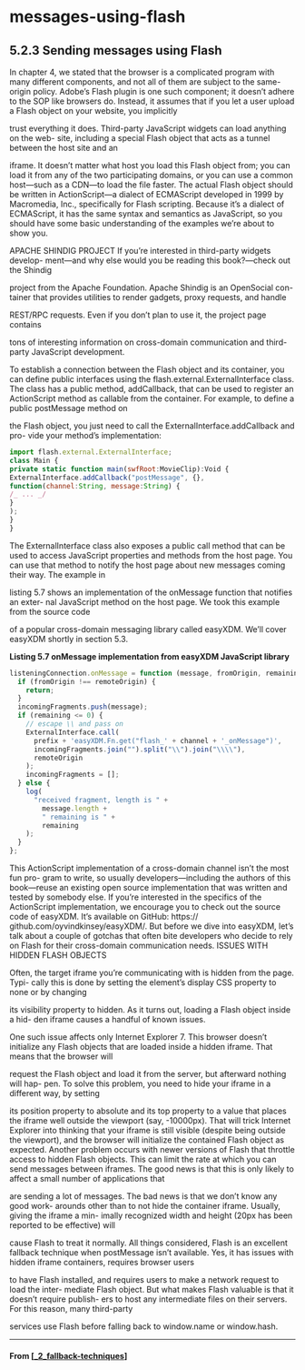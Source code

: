 # messages-using-flash

## **5.2.3 Sending messages using Flash**

In chapter 4, we stated that the browser is a complicated program with many different
components, and not all of them are subject to the same-origin policy. Adobe’s Flash
plugin is one such component; it doesn’t adhere to the SOP like browsers do. Instead,
it assumes that if you let a user upload a Flash object on your website, you implicitly

trust everything it does. Third-party JavaScript widgets can load anything on the web-
site, including a special Flash object that acts as a tunnel between the host site and an

iframe. It doesn’t matter what host you load this Flash object from; you can load it
from any of the two participating domains, or you can use a common host—such as a
CDN—to load the file faster.
The actual Flash object should be written in ActionScript—a dialect of ECMAScript
developed in 1999 by Macromedia, Inc., specifically for Flash scripting. Because it’s a
dialect of ECMAScript, it has the same syntax and semantics as JavaScript, so you
should have some basic understanding of the examples we’re about to show you.

APACHE SHINDIG PROJECT If you’re interested in third-party widgets develop-
ment—and why else would you be reading this book?—check out the Shindig

project from the Apache Foundation. Apache Shindig is an OpenSocial con-
tainer that provides utilities to render gadgets, proxy requests, and handle

REST/RPC requests. Even if you don’t plan to use it, the project page contains

tons of interesting information on cross-domain communication and third-
party JavaScript development.

To establish a connection between the Flash object and its container, you can define
public interfaces using the flash.external.ExternalInterface class. The class has a
public method, addCallback, that can be used to register an ActionScript method as
callable from the container. For example, to define a public postMessage method on

the Flash object, you just need to call the ExternalInterface.addCallback and pro-
vide your method’s implementation:

```javascript
import flash.external.ExternalInterface;
class Main {
private static function main(swfRoot:MovieClip):Void {
ExternalInterface.addCallback("postMessage", {},
function(channel:String, message:String) {
/_ ... _/
}
);
}
}
```

The ExternalInterface class also exposes a public call method that can be used to
access JavaScript properties and methods from the host page. You can use that
method to notify the host page about new messages coming their way. The example in

listing 5.7 shows an implementation of the onMessage function that notifies an exter-
nal JavaScript method on the host page. We took this example from the source code

of a popular cross-domain messaging library called easyXDM. We’ll cover easyXDM
shortly in section 5.3.

**Listing 5.7 onMessage implementation from easyXDM JavaScript library**

```javascript
listeningConnection.onMessage = function (message, fromOrigin, remaining) {
  if (fromOrigin !== remoteOrigin) {
    return;
  }
  incomingFragments.push(message);
  if (remaining <= 0) {
    // escape \\ and pass on
    ExternalInterface.call(
      prefix + 'easyXDM.Fn.get("flash_' + channel + '_onMessage")',
      incomingFragments.join("").split("\\").join("\\\\"),
      remoteOrigin
    );
    incomingFragments = [];
  } else {
    log(
      "received fragment, length is " +
        message.length +
        " remaining is " +
        remaining
    );
  }
};
```

This ActionScript implementation of a cross-domain channel isn’t the most fun pro-
gram to write, so usually developers—including the authors of this book—reuse an
existing open source implementation that was written and tested by somebody else. If
you’re interested in the specifics of the ActionScript implementation, we encourage
you to check out the source code of easyXDM. It’s available on GitHub: https://
github.com/oyvindkinsey/easyXDM/. But before we dive into easyXDM, let’s talk
about a couple of gotchas that often bite developers who decide to rely on Flash for
their cross-domain communication needs.
ISSUES WITH HIDDEN FLASH OBJECTS

Often, the target iframe you’re communicating with is hidden from the page. Typi-
cally this is done by setting the element’s display CSS property to none or by changing

its visibility property to hidden. As it turns out, loading a Flash object inside a hid-
den iframe causes a handful of known issues.

One such issue affects only Internet Explorer 7. This browser doesn’t initialize any
Flash objects that are loaded inside a hidden iframe. That means that the browser will

request the Flash object and load it from the server, but afterward nothing will hap-
pen. To solve this problem, you need to hide your iframe in a different way, by setting

its position property to absolute and its top property to a value that places the
iframe well outside the viewport (say, -10000px). That will trick Internet Explorer into
thinking that your iframe is still visible (despite being outside the viewport), and the
browser will initialize the contained Flash object as expected.
Another problem occurs with newer versions of Flash that throttle access to hidden
Flash objects. This can limit the rate at which you can send messages between iframes.
The good news is that this is only likely to affect a small number of applications that

are sending a lot of messages. The bad news is that we don’t know any good work-
arounds other than to not hide the container iframe. Usually, giving the iframe a min-
imally recognized width and height (20px has been reported to be effective) will

cause Flash to treat it normally.
All things considered, Flash is an excellent fallback technique when postMessage
isn’t available. Yes, it has issues with hidden iframe containers, requires browser users

to have Flash installed, and requires users to make a network request to load the inter-
mediate Flash object. But what makes Flash valuable is that it doesn’t require publish-
ers to host any intermediate files on their servers. For this reason, many third-party

services use Flash before falling back to window.name or window.hash.

---

#### From [[_2_fallback-techniques]]

[//begin]: # "Autogenerated link references for markdown compatibility"
[_2_fallback-techniques]: _2_fallback-techniques "Fallback Techniques"
[//end]: # "Autogenerated link references"
